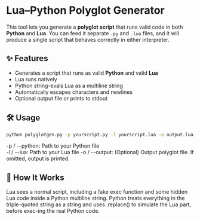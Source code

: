# Lua–Python Polyglot Generator

This tool lets you generate a **polyglot script** that runs valid code in both **Python** and **Lua**. You can feed it separate `.py` and `.lua` files, and it will produce a single script that behaves correctly in either interpreter.

## ✨ Features

- Generates a script that runs as valid **Python** and valid **Lua**
- Lua runs natively
- Python string-evals Lua as a multiline string
- Automatically escapes characters and newlines
- Optional output file or prints to stdout

## 🛠 Usage

```bash
python polyglotgen.py -p yourscript.py -l yourscript.lua -o output.lua
```

-p / --python: Path to your Python file <br>
-l / --lua: Path to your Lua file
-o / --output: (Optional) Output polyglot file. If omitted, output is printed.

## 📄 How It Works

Lua sees a normal script, including a fake exec function and some hidden Lua code inside a Python multiline string.
Python treats everything in the triple-quoted string as a string and uses .replace() to simulate the Lua part, before exec-ing the real Python code.

